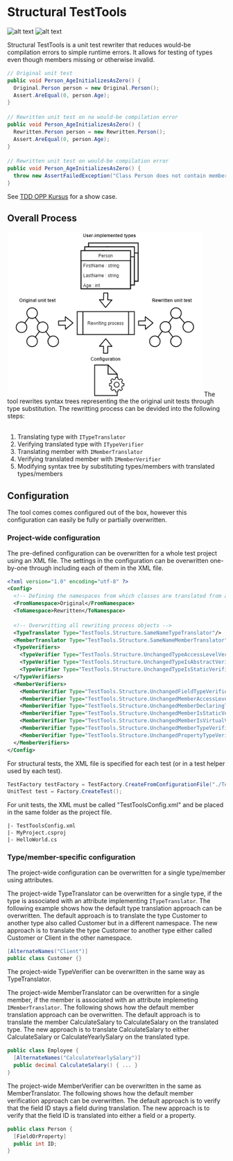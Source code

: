 # Structural TestTools
![alt text](https://img.shields.io/nuget/v/Explik.StructuralTestTools.Core?label=Explik.StructuralTestTools.Core "Explik.StructuralTestTools")
![alt text](https://img.shields.io/nuget/v/Explik.StructuralTestTools.MSBuild?label=Explik.StructuralTestTools.MSBuild "Explik.StructuralTestTools.MSBuild")

Structural TestTools is a unit test rewriter that reduces would-be compilation errors to simple runtime errors. It allows for testing of types even though members missing or otherwise invalid.

```C#
// Original unit test 
public void Person_AgeInitializesAsZero() {
  Original.Person person = new Original.Person();
  Assert.AreEqual(0, person.Age);
}

// Rewritten unit test on no would-be compilation error
public void Person_AgeInitializesAsZero() {
  Rewritten.Person person = new Rewritten.Person();
  Assert.AreEqual(0, person.Age);
}

// Rewritten unit test on would-be compilation error
public void Person_AgeInitializesAsZero() {
  throw new AssertFailedException("Class Person does not contain member Age");
}
```

See [TDD OPP Kursus](https://github.com/OleVanSanten/tdd-oop-exercises/tree/templated-syntax) for a show case. 

## Overall Process
<img src="Docs/Assets/OverallProcess.png" alt="drawing" width="450"/>
The tool rewrites syntax trees representing the the original unit tests through type substitution. The rewritting process can be devided into the following steps: 
<br></br>

1. Translating type with <code>ITypeTranslator</code>
2. Verifying translated type with <code>ITypeVerifier</code>
3. Translating member with <code>IMemberTranslator</code>
4. Verifying translated member with <code>IMemberVerifier</code>
5. Modifying syntax tree by substituting types/members with translated types/members

## Configuration
The tool comes comes configured out of the box, however this configuration can easily be fully or partially overwritten. 

### Project-wide configuration
The pre-defined configuration can be overwritten for a whole test project using an XML file. The settings in the configuration can be overwritten one-by-one through including each of them in the XML file. 
```XML
<?xml version="1.0" encoding="utf-8" ?>
<Config>
  <!-- Defining the namespaces from which classes are translated from and to -->
  <FromNamespace>Original</FromNamespace>
  <ToNamespace>Rewritten</ToNamespace>
  
  <!-- Overwritting all rewriting process objects --> 
  <TypeTranslator Type="TestTools.Structure.SameNameTypeTranslator"/>
  <MemberTranslator Type="TestTools.Structure.SameNameMemberTranslator"/>
  <TypeVerifiers>
    <TypeVerifier Type="TestTools.Structure.UnchangedTypeAccessLevelVerifier"/>
    <TypeVerifier Type="TestTools.Structure.UnchangedTypeIsAbstractVerifier"/>
    <TypeVerifier Type="TestTools.Structure.UnchangedTypeIsStaticVerifier"/>
  </TypeVerifiers>
  <MemberVerifiers>
    <MemberVerifier Type="TestTools.Structure.UnchangedFieldTypeVerifier"/>
    <MemberVerifier Type="TestTools.Structure.UnchangedMemberAccessLevelVerifier"/>
    <MemberVerifier Type="TestTools.Structure.UnchangedMemberDeclaringType"/>
    <MemberVerifier Type="TestTools.Structure.UnchangedMemberIsStaticVerifier"/>
    <MemberVerifier Type="TestTools.Structure.UnchangedMemberIsVirtualVerifier"/>
    <MemberVerifier Type="TestTools.Structure.UnchangedMemberTypeVerifier"/>
    <MemberVerifier Type="TestTools.Structure.UnchangedPropertyTypeVerifier"/>
  </MemberVerifiers>
</Config>
```

For structural tests, the XML file is specified for each test (or in a test helper used by each test). 
```C#
TestFactory testFactory = TestFactory.CreateFromConfigurationFile("./TestToolsConfig.xml");
UnitTest test = Factory.CreateTest();
```

For unit tests, the XML must be called "TestToolsConfig.xml" and be placed in the same folder as the project file. 
```
|- TestToolsConfig.xml
|- MyProject.csproj
|- HelloWorld.cs
```

### Type/member-specific configuration
The project-wide configuration can be overwritten for a single type/member using attributes. 

The project-wide TypeTranslator can be overwritten for a single type, if the type is associated with an attribute implementing <code>ITypeTranslator</code>. The following example shows how the default type translation approach can be overwritten. The default approach is to translate the type Customer to another type also called Customer but in a different namespace. The new approach is to translate the type Customer to another type either called Customer or Client in the other namespace. 
```C#
[AlternateNames("Client")]
public class Customer {}
```

The project-wide TypeVerifier can be overwritten in the same way as TypeTranslator. 

The project-wide MemberTranslator can be overwritten for a single member, if the member is associated with an attribute implemeting <code>IMemberTranslator</code>. The following shows how the default member translation approach can be overwritten. The default approach is to translate the member CalculateSalary to CalculateSalary on the translated type. The new approach is to translate CalculateSalary to either CalculateSalary or CalculateYearlySalary on the translated type.
```C#
public class Employee {
  [AlternateNames("CalculateYearlySalary")]
  public decimal CalculateSalary() { ... }
}
```

The project-wide MemberVerifier can be overwritten in the same as MemberTranslator. The following shows how the default member verification approach can be overwritten. The default approach is to verify that the field ID stays a field during translation. The new approach is to verify that the field ID is translated into either a field or a property. 
```C#
public class Person {
  [FieldOrProperty]
  public int ID;
}
```
